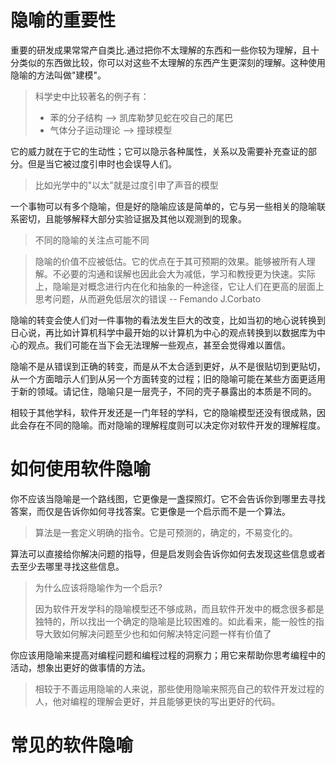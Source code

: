 # 隐喻的重要性
重要的研发成果常常产自类比.通过把你不太理解的东西和一些你较为理解，且十分类似的东西做比较，你可以对这些不太理解的东西产生更深刻的理解。这种使用隐喻的方法叫做"建模"。
> 科学史中比较著名的例子有：
> * 苯的分子结构 --> 凯库勒梦见蛇在咬自己的尾巴
> * 气体分子运动理论  --> 撞球模型

它的威力就在于它的生动性；它可以隐示各种属性，关系以及需要补充查证的部分。但是当它被过度引申时也会误导人们。
> 比如光学中的"以太"就是过度引申了声音的模型

一个事物可以有多个隐喻，但是好的隐喻应该是简单的，它与另一些相关的隐喻联系密切，且能够解释大部分实验证据及其他以观测到的现象。
> 不同的隐喻的关注点可能不同

> 隐喻的价值不应被低估。它的优点在于其可预期的效果。能够被所有人理解。不必要的沟通和误解也因此会大为减低，学习和教授更为快速。实际上，隐喻是对概念进行内在化和抽象的一种途径，它让人们在更高的层面上思考问题，从而避免低层次的错误  -- Femando J.Corbato


隐喻的转变会使人们对一件事物的看法发生巨大的改变，比如当初的地心说转换到日心说，再比如计算机科学中最开始的以计算机为中心的观点转换到以数据库为中心的观点。我们可能在当下会无法理解一些观点，甚至会觉得难以置信。

隐喻不是从错误到正确的转变，而是从不太合适到更好，从不是很贴切到更贴切，从一个方面暗示人们到从另一个方面转变的过程；旧的隐喻可能在某些方面更适用于新的领域。请记住，隐喻只是一层壳子，不同的壳子暴露出的本质是不同的。

相较于其他学科，软件开发还是一门年轻的学科，它的隐喻模型还没有很成熟，因此会存在不同的隐喻。而对隐喻的理解程度则可以决定你对软件开发的理解程度。

# 如何使用软件隐喻

你不应该当隐喻是一个路线图，它更像是一盏探照灯。它不会告诉你到哪里去寻找答案，而仅是告诉你如何寻找答案。它更像是一个启示而不是一个算法。

> 算法是一套定义明确的指令。它是可预测的，确定的，不易变化的。

算法可以直接给你解决问题的指导，但是启发则会告诉你如何去发现这些信息或者去至少去哪里寻找这些信息。

> 为什么应该将隐喻作为一个启示? 
>   
> 因为软件开发学科的隐喻模型还不够成熟，而且软件开发中的概念很多都是独特的，所以找出一个确定的隐喻是比较困难的。如此看来，能一般性的指导大致如何解决问题至少也和如何解决特定问题一样有价值了

你应该用隐喻来提高对编程问题和编程过程的洞察力；用它来帮助你思考编程中的活动，想象出更好的做事情的方法。
> 相较于不善运用隐喻的人来说，那些使用隐喻来照亮自己的软件开发过程的人，他对编程的理解会更好，并且能够更快的写出更好的代码。


# 常见的软件隐喻